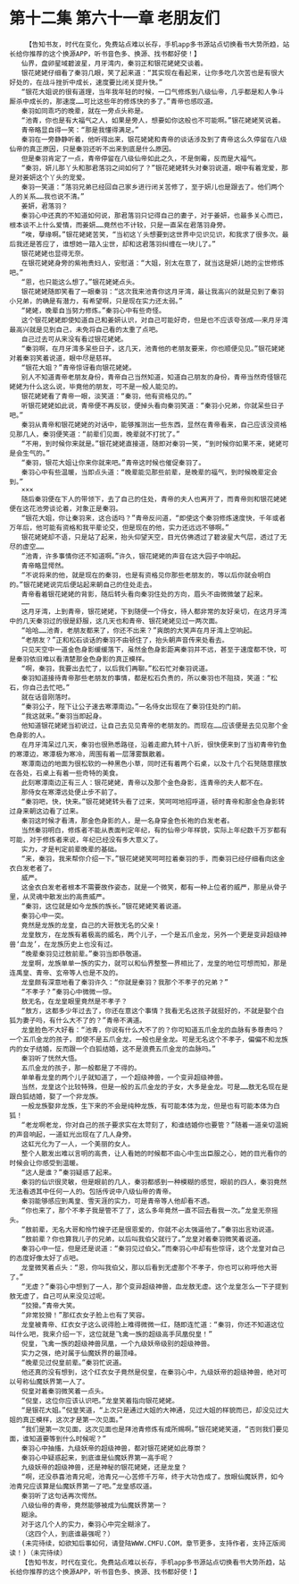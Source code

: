 # 第十二集 第六十一章 老朋友们
        【告知书友，时代在变化，免费站点难以长存，手机app多书源站点切换看书大势所趋，站长给你推荐的这个换源APP，听书音色多、换源、找书都好使！】
       仙界，盘卵星域碧波星，月牙湾内，秦羽正和银花姥姥交谈着。
       银花姥姥仔细看了秦羽几眼，笑了起来道：“其实现在看起来，让你多吃几次苦也是有很大好处的，在战斗挫折中成长，速度要比闭关提升快。”
       “银花大姐说的很有道理，当年我年轻的时候，一口气修炼到八级仙帝，几乎都是和人争斗厮杀中成长的，那速度……可比这些年的修炼快的多了。”青帝也感叹道。
       秦羽如同乖巧的晚辈，就在一旁点头称是。
       “池青，你也是有大福气之人，如果是旁人，想要如你这般也不可能啊。”银花姥姥笑说着。
       青帝略显自得一笑：“那是我懂得满足。”
       秦羽在一旁静静听着，他听得出来，银花姥姥和青帝的谈话涉及到了青帝这么久停留在八级仙帝的真正原因，只是秦羽还听不出来到底是什么原因。
       但是秦羽肯定了一点，青帝停留在八级仙帝如此之久，不是倒霉，反而是大福气。
       “秦羽，妍儿那丫头和那君落羽之间如何了？”银花姥姥转头对秦羽说道，眼中有着宠爱，那是对姜妍这个丫头的宠爱。
       秦羽一笑道：“落羽兄弟已经回自己家乡进行闭关苦修了，至于妍儿也是跟去了。他们两个人的关系……我也说不清。”
       姜妍，君落羽？
       秦羽心中还真的不知道如何说，那君落羽只记得自己的妻子，对于姜妍，也最多关心而已，根本谈不上什么爱情，而姜妍……竟然也不计较，只是一直呆在君落羽身旁。
       “唉，孽缘啊。”银花姥姥苦笑，“当初这丫头想要到这世界中见识见识，和我求了很多次。最后我还是答应了，谁想她一踏入尘世，却和这君落羽纠缠在一块儿了。”
       银花姥姥也显得无奈。
       在银花姥姥身旁的紫袍贵妇人，安慰道：“大姐，别太在意了，就当这是妍儿她的尘世修炼吧。”
       “恩，也只能这么想了。”银花姥姥点头。
       银花姥姥随即笑看了一眼秦羽：“这次我来池青你这月牙湾，最让我高兴的就是见到了秦羽小兄弟，的确是有潜力，有希望啊，只是现在实力还太弱。”
       “姥姥，晚辈自当努力修炼。”秦羽心中有些奇怪。
       这个银花姥姥即使知道自己和姜妍认识，对自己可能好奇，但是也不应该夸张成——来月牙湾最高兴就是见到自己，未免将自己看的太重了点吧。
       自己过去可从来没有看过银花姥姥。
       “秦羽啊，在月牙湾多呆些日子，这几天，池青他的老朋友要来，你也顺便见见。”银花姥姥对着秦羽笑着说道，眼中尽是慈祥。
       “银花大姐？”青帝惊讶看向银花姥姥。
       别人不知道青帝老朋友身份，青帝自己当然知道，知道自己朋友的身份，青帝当然奇怪银花姥姥为什么这么说，毕竟他的朋友，可不是一般人能见的。
       银花姥姥看了青帝一眼，淡笑道：“秦羽，他有资格见的。”
       听银花姥姥如此说，青帝便不再反驳，便掉头看向秦羽笑道：“秦羽小兄弟，你就呆些日子吧。”
       秦羽从青帝和银花姥姥的对话中，能够推测出一些东西，显然在青帝看来，自己应该没资格见那几人，秦羽便笑道：“前辈们见面，晚辈就不打扰了。”
       “不用，到时候你来就是。”银花姥姥直接道，随即对秦羽一笑，“到时候你如果不来，姥姥可是会生气的。”
       “秦羽，银花大姐让你来你就来吧。”青帝这时候也催促秦羽了。
       秦羽心中有些温暖，当即点头道：“晚辈能见那些前辈，是晚辈的福气，到时候晚辈定会到。”
       ×××
       随后秦羽便在下人的带领下，去了自己的住处，青帝的夫人也离开了，而青帝则和银花姥姥便在这花池旁谈论着，对象正是秦羽。
       “银花大姐，你让秦羽来，这合适吗？”青帝反问道，“即使这个秦羽修炼速度快，千年或者万年后，他可能有资格和我平辈论交，但是现在的他，实力还远远不够啊。”
       银花姥姥却不语，只是站了起来，抬头仰望天空，目光仿佛透过了碧波星大气层，透过了无尽的虚空……
       “池青，许多事情你还不知道啊。”许久，银花姥姥的声音在这大园子中响起。
       青帝略显愕然。
       “不说将来的他，就是现在的秦羽，也是有资格见你那些老朋友的，等以后你就会明白的。”银花姥姥说完后便站起来朝自己的住处走去。
       青帝看着银花姥姥的背影，随后转头看向秦羽住处的方向，眉头不由微微皱了起来。
       ……
       这月牙湾，上到青帝，银花姥姥，下到随便一个侍女，待人都非常的友好亲切，在这月牙湾中的几天秦羽过的很是舒服，这几天也和青帝、银花姥姥见过一两次面。
       “哈哈……池青，老朋友都来了，你还不出来？”爽朗的大笑声在月牙湾上空响起。
       “老朋友？”正和松石谈话的秦羽不由顿住了，抬头朝声音传来处看去。
       只见天空中一道金色身影缓缓落下，虽然金色身影距离秦羽并不远，甚至于速度都不快，可是秦羽依旧难以看清楚那金色身影的真正模样。
       “啊，秦羽，我要出去忙了，以后我们再聊。”松石忙对秦羽说道。
       秦羽知道接待青帝那些老朋友的事情，都是松石负责的，所以秦羽也不阻挠，笑道：“松石，你自己去忙吧。”
       就在话音刚落时。
       “秦羽公子，陛下让公子速去寒潭南边。”一名侍女出现在了秦羽住处的门前。
       “我这就来。”秦羽当即起身。
       他知道银花姥姥当初说过，让自己去见见青帝的老朋友的。而现在……应该便是去见见那个金色身影的人。
       在月牙湾呆过几天，秦羽也很熟悉路径，沿着走廊九转十八折，很快便来到了当初青帝钓鱼的寒潭边，寒潭极为寒冷，周围有着一层薄雾飘散着。
       寒潭南边的地面为很松软的一种黑色小草，同时还有着两个石桌，以及十几个石凳随意摆放在各处，石桌上有着一些奇特的美食。
       此刻寒潭南边正有三人：银花姥姥，青帝以及那个金色身影，连青帝的夫人都不在。
       那侍女在寒潭远处便止步不前了。
       “秦羽吧，快，快来。”银花姥姥转头看了过来，笑呵呵地招呼道，顿时青帝和那金色身影转过身来朝这边看了过来。
       秦羽这时候才看清，那金色身影的人，是一名身穿金色长袍的白发老者。
       当然秦羽明白，修炼者不能从表面判定年纪，有的仙帝少年样貌，实际上年纪数千万岁都有可能，对于修炼者来说，年纪已经没有多大意义了。
       实力，才是判定前辈晚辈的基础。
       “来，秦羽，我来帮你介绍一下。”银花姥姥笑呵呵拉着秦羽的手，而秦羽已经仔细看向这金衣白发老者了。
       威严。
       这金衣白发老者根本不需要故作姿态，就是一个微笑，都有一种上位者的威严，那是从骨子里，从灵魂中散发出的高贵威严。
       “秦羽，这位就是如今龙族的族长。”银花姥姥笑着说道。
       秦羽心中一突。
       竟然是龙族的龙皇，自己的大哥敖无名的父亲！
       龙皇敖方，在龙族有着极高的威名，两个儿子，一个是五爪金龙，另外一个更是变异超级神兽‘血龙’，在龙族历史上也没有过。
       “晚辈秦羽见过敖前辈。”秦羽当即恭敬道。
       龙皇啊，龙族单单一族的实力，就可以和仙界整整一界相比了，龙皇的地位可想而知，那是连禹皇、青帝、玄帝等人也是不及的。
       龙皇颇有深意地看了秦羽许久：“你就是秦羽？我那个不孝子的兄弟？”
       “不孝子？”秦羽心中微微一惊。
       敖无名，在龙皇眼里竟然是不孝子？
       “敖方，这都多少年过去了，你还在意这个事情？我看无名这孩子就挺好的，不就是娶个白狐为妻子吗，有什么大不了的？”青帝不满道。
       龙皇脸色不大好看：“池青，你说有什么大不了的？你可知道五爪金龙的血脉有多尊贵吗？一个五爪金龙的孩子，即使不是五爪金龙，一般也是金龙。可是无名这个不孝子，偏偏不和龙族内的女子结婚，反而跟一个白狐结婚，这不是浪费五爪金龙的血脉吗。”
       秦羽听了恍然大悟。
       五爪金龙的孩子，那一般都是了不得的。
       单单看龙皇的两个儿子就知道了，一个超级神兽，一个变异超级神兽。
       当然，龙皇这个比较特殊，但是一般的五爪金龙的子女，大多是金龙。可是……敖无名现在是跟白狐结婚，娶了一个非龙族。
       一般龙族娶非龙族，生下来的不会是纯种龙族，有可能本体为龙，但是也有可能本体为白狐！
       “老龙啊老龙，你对自己的孩子要求实在太苛刻了，和谁结婚你也要管？”随着一道亲切温婉的声音响起，一道虹光出现在了几人身旁。
       这虹光化为了一人，一个美丽的女人。
       整个人散发出难以言明的高贵，让人看她的时候都不由心中生出臣服之心，她的目光看你的时候会让你感受到温暖。
       “这人是谁？”秦羽疑惑了起来。
       秦羽的仙识很灵敏，但是眼前的几人，秦羽都感到一种模糊的感觉，眼前的四人，秦羽竟然无法看透其中任何一人的。包括传说中八级仙帝的青帝。
       秦羽能够感应到禹皇、雪天涯的实力，可是青帝等人他却看不透。
       “你也来了，那个不孝子我是管不了了，这么多年竟然一直不回去看我一次。”龙皇无奈摇头。
       “敖前辈，无名大哥和怜竹嫂子还是很恩爱的，你就不必太强逼他了。”秦羽出言劝说道。
       “敖前辈？你也算我儿子的兄弟，以后叫我伯父就行了。”龙皇对着秦羽微笑着说道。
       秦羽心中一怔，但是还是说道：“秦羽见过伯父。”而秦羽心中却有些惊讶，这个龙皇对自己的态度好像太好了点吧。
       龙皇微笑着点头：“恩，你叫我伯父，那以后看到无虚那个不孝子，你也可以称呼他大哥了。”
       “无虚？”秦羽心中想到了一人，那个变异超级神兽，血龙敖无虚。这个龙皇怎么一下子提到敖无虚了，自己可从来没见过呢。
       “狡猾。”青帝大笑。
       “非常狡猾！”那红衣女子脸上也有了笑容。
       龙皇被青帝、红衣女子这么说得脸上难得微微一红，随即连忙道：“秦羽，你还不知道这位叫什么吧，我来介绍一下，这位就是飞禽一族的超级高手凤凰倪皇！”
       倪皇，飞禽一族的超级神兽凤凰，一个九级妖帝级别的超级神兽。
       实力之强，绝对属于仙魔妖界的最顶峰。
       “晚辈见过倪皇前辈。”秦羽忙说道。
       他还真的没有想到，这个红衣女子竟然是倪皇，在秦羽心中，九级妖帝的超级神兽，绝对可以号称仙魔妖界第一人了。
       倪皇对着秦羽微笑着一点头。
       “倪皇，这位你应该认识吧。”龙皇笑着指向银花姥姥。
       “是银花大姐。”倪皇笑道，“上次只是通过大姐的大神通，见过大姐的样貌而已，却没见过大姐的真正模样，这次才是第一次见面。”
       “我们是第一次见面，这次见面也是拜池青修炼有成所赐啊。”银花姥姥笑道，“否则我们要见面，谁知道要等到什么时候呢？”
       秦羽心中抽搐，九级妖帝的超级神兽，都对银花姥姥如此尊崇？
       秦羽心中疑惑起来，到底谁是仙魔妖界第一高手呢？
       九级妖帝的超级神兽，还是神秘的银花姥姥，还是龙皇？
       “啊，还没恭喜池青兄呢，池青兄一心苦修千万年，终于大功告成了。放眼仙魔妖界，如今池青兄应该算是仙魔妖界第一了吧。”龙皇感叹道。
       秦羽听了这句话再次愕然。
       八级仙帝的青帝，竟然能够被成为仙魔妖界第一？
       糊涂。
       对于这几个人的实力，秦羽心中完全糊涂了。
       （这四个人，到底谁最强呢？）
       (未完待续，如欲知后事如何，请登陆WWW.CMFU.COM，章节更多，支持作者，支持正版阅读！)（未完待续）
       【告知书友，时代在变化，免费站点难以长存，手机app多书源站点切换看书大势所趋，站长给你推荐的这个换源APP，听书音色多、换源、找书都好使！】